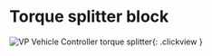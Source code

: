 # Torque splitter block

![VP Vehicle Controller torque splitter](/img/blocks/vpp-torque-splitter-inspector.png){: .clickview }

